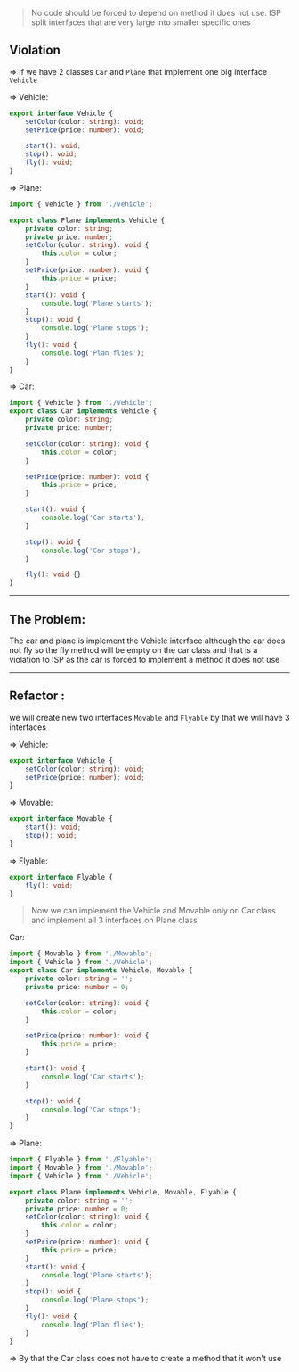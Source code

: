 > No code should be forced to depend on method it does not use. ISP split interfaces that are very large into smaller specific ones

## Violation

=> If we have 2 classes `Car` and `Plane` that implement one big interface `Vehicle`

=> Vehicle:

```ts
export interface Vehicle {
	setColor(color: string): void;
	setPrice(price: number): void;

	start(): void;
	stop(): void;
	fly(): void;
}
```

=> Plane:

```ts
import { Vehicle } from './Vehicle';

export class Plane implements Vehicle {
	private color: string;
	private price: number;
	setColor(color: string): void {
		this.color = color;
	}
	setPrice(price: number): void {
		this.price = price;
	}
	start(): void {
		console.log('Plane starts');
	}
	stop(): void {
		console.log('Plane stops');
	}
	fly(): void {
		console.log('Plan flies');
	}
}
```

=> Car:

```ts
import { Vehicle } from './Vehicle';
export class Car implements Vehicle {
	private color: string;
	private price: number;

	setColor(color: string): void {
		this.color = color;
	}

	setPrice(price: number): void {
		this.price = price;
	}

	start(): void {
		console.log('Car starts');
	}

	stop(): void {
		console.log('Car stops');
	}

	fly(): void {}
}
```

---

## The Problem:

The car and plane is implement the Vehicle interface although the car does not fly so the fly method will be empty on the car class and that is a violation to ISP as the car is forced to implement a method it does not use

---

## Refactor :

we will create new two interfaces `Movable` and `Flyable` by that we will have 3 interfaces

=> Vehicle:

```ts
export interface Vehicle {
	setColor(color: string): void;
	setPrice(price: number): void;
}
```

=> Movable:

```ts
export interface Movable {
	start(): void;
	stop(): void;
}
```

=> Flyable:

```ts
export interface Flyable {
	fly(): void;
}
```

> Now we can implement the Vehicle and Movable only on Car class and implement all 3 interfaces on Plane class

Car:

```ts
import { Movable } from './Movable';
import { Vehicle } from './Vehicle';
export class Car implements Vehicle, Movable {
	private color: string = '';
	private price: number = 0;

	setColor(color: string): void {
		this.color = color;
	}

	setPrice(price: number): void {
		this.price = price;
	}

	start(): void {
		console.log('Car starts');
	}

	stop(): void {
		console.log('Car stops');
	}
}
```

=> Plane:

```ts
import { Flyable } from './Flyable';
import { Movable } from './Movable';
import { Vehicle } from './Vehicle';

export class Plane implements Vehicle, Movable, Flyable {
	private color: string = '';
	private price: number = 0;
	setColor(color: string): void {
		this.color = color;
	}
	setPrice(price: number): void {
		this.price = price;
	}
	start(): void {
		console.log('Plane starts');
	}
	stop(): void {
		console.log('Plane stops');
	}
	fly(): void {
		console.log('Plan flies');
	}
}
```

=> By that the Car class does not have to create a method that it won't use
